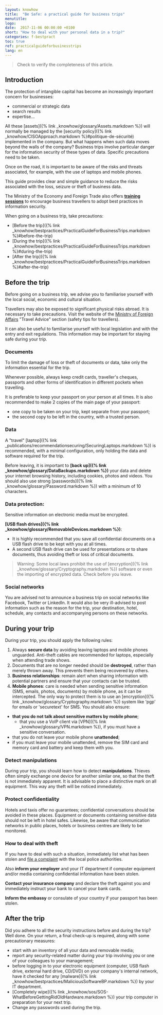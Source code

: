 ```yaml
---
layout: knowhow
title:  "Be Safe: a practical guide for business trips"
menutitle:
logo:
date:  2017-11-06 00:00:00 +0100
short: "How to deal with your personal data in a trip?"
categories: f-bestpract
toc: true
ref: practicalguideforbusinesstrips
lang: en
---
```


> Check to verify the completeness of this article.

## Introduction
The protection of intangible capital has become an increasingly important concern for businesses:

* commercial or strategic data
* search results
* expertise…

All these [assets]({% link _knowhow/glossary/Assets.markdown %}) will normally be managed by the [security policy]({% link _knowhow/CISOApproach.markdown %}#politique-de-sécurité) implemented in the company. But what happens when such data moves beyond the walls of the company? Business trips involve particular danger for the information security of these types of data. Specific precautions need to be taken.

Once on the road, it is important to be aware of the risks and threats associated, for example, with the use of laptops and mobile phones.

This guide provides clear and simple guidance to reduce the risks associated with the loss, seizure or theft of business data.

The Ministry of the Economy and Foreign Trade also offers **[training sessions](https://www.tradeandinvest.lu/invest-in-luxembourg/)** to encourage business travellers to adopt best practices in information security.

When going on a business trip, take precautions:

* [Before the trip]({% link _knowhow/bestpractices/PracticalGuideForBusinessTrips.markdown %}#before-the-trip)
* [During the trip]({% link _knowhow/bestpractices/PracticalGuideForBusinessTrips.markdown %}#during-the-trip)
* [After the trip]({% link _knowhow/bestpractices/PracticalGuideForBusinessTrips.markdown %}#after-the-trip)

## Before the trip
Before going on a business trip, we advise you to familiarise yourself with the local social, economic and cultural situation.

Travellers may also be exposed to significant physical risks abroad. It is necessary to take precautions. Visit the website of the [Ministry of Foreign Affairs](https://maee.gouvernement.lu/en.html) "Travel Advice" section (safety tips for travellers).

It can also be useful to familiarise yourself with local legislation and with the entry and exit regulations. This information may be important for staying safe during your trip.

### Documents
To limit the damage of loss or theft of documents or data, take only the information essential for the trip.

Whenever possible, always keep credit cards, traveller's cheques, passports and other forms of identification in different pockets when travelling.

It is preferable to keep your passport on your person at all times. It is also recommended to make 2 copies of the main page of your passport:

* one copy to be taken on your trip, kept separate from your passport;
* the second copy to be left in the country, with a trusted person.

### Data
A "travel" [laptop]({% link _publications/recommendationsecuring/SecuringLaptops.markdown %}) is recommended, with a minimal configuration, only holding the data and software required for the trip.

Before leaving, it is important to **[back up]({% link _knowhow/glossary/DataBackups.markdown %})** your data and delete your internet browsing history, including cookies, photos and videos. You should also use strong [passwords]({% link _knowhow/glossary/Password.markdown %}) with a minimum of 10 characters.

### Data protection:
Sensitive information on electronic media must be encrypted.

**[USB flash drives]({% link _knowhow/glossary/RemovableDevices.markdown %})**:

* It is highly recommended that you save all confidential documents on a USB flash drive to be kept with you at all times.
* A second USB flash drive can be used for presentations or to share documents, thus avoiding theft or loss of critical documents.

> Warning: Some local laws prohibit the use of [encryption]({% link _knowhow/glossary/Cryptography.markdown %}) software or even the importing of encrypted data. Check before you leave.

### Social networks
You are advised not to announce a business trip on social networks like Facebook, Twitter or LinkedIn. It would also be very ill-advised to post information such as the reason for the trip, your destination, hotel, schedule, any contacts and accompanying persons on these networks.

## During your trip
During your trip, you should apply the following rules:

1. Always **secure data** by avoiding leaving laptops and mobile phones unguarded. Anti-theft cables are recommended for laptops, especially when attending trade shows.
2. Documents that are no longer needed should be **destroyed**, rather than merely thrown away. This prevents them being recovered by others.
3. **Business relationships**: remain alert when sharing information with potential partners and ensure that your contacts can be trusted.
4. **Mobile phones**: care is needed when sending sensitive information (SMS, emails, photos, documents) by mobile phone, as it can be intercepted. The only way to protect them is to use an [encryption]({% link _knowhow/glossary/Cryptography.markdown %}) system like 'pgp' for emails or 'securetext' for SMS. You should also ensure:

* **that you do not talk about sensitive matters by mobile phone**;
  * that you use a VoIP client via [VPN]({% link _knowhow/glossary/VPN.markdown %}), if you must have a sensitive conversation.
* that you do not leave your mobile phone **unattended**;
* if you must leave your mobile unattended, remove the SIM card and memory card and battery and keep them with you.

### Detect manipulations
During your trip, you should learn how to detect **manipulations**. Thieves often simply exchange one device for another similar one, so that the theft is not immediately apparent. It is advisable to place a distinctive mark on all equipment. This way any theft will be noticed immediately.

### Protect confidentiality
Hotels and taxis offer no guarantees; confidential conversations should be avoided in these places. Equipment or documents containing sensitive data should not be left in hotel safes. Likewise, be aware that communication networks in public places, hotels or business centres are likely to be monitored.

### How to deal with theft
If you have to deal with such a situation, immediately list what has been stolen and [file a complaint](/publications/FilingAComplaint.html) with the local police authorities.

Also **inform your employer** and your IT department if computer equipment and/or media containing confidential information have been stolen.

**Contact your insurance company** and declare the theft against you and immediately instruct your bank to cancel your bank cards.

**Inform the embassy** or consulate of your country if your passport has been stolen.

## After the trip
Did you adhere to all the security instructions before and during the trip? Well done. On your return, a final check-up is required, along with some precautionary measures:

* start with an inventory of all your data and removable media;
* report any security-related matter during your trip involving you or one of your colleagues to your management;
* before logging in to your electronic equipment (computer, USB flash drive, external hard drive, CD/DVD) on your company's internal network, have it checked for any [malware]({% link _knowhow/bestpractices/MaliciousSoftwareBP.markdown %}) by your IT department.
* [Completely wipe]({% link _knowhow/sos/SOS-WhatBeforeGettingRidOldHardware.markdown %}) your trip computer in preparation for your next trip.
* Change any passwords used during the trip.
